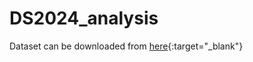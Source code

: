 # DS2024_analysis

Dataset can be downloaded from [here](https://www.kaggle.com/datasets/sazidthe1/data-science-salaries/data){:target="\_blank"}
